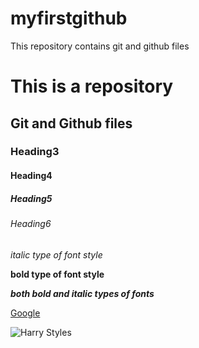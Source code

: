 # myfirstgithub
This repository contains git and github files

# This is a repository
## Git and Github files
### Heading3
#### Heading4
##### Heading5
###### Heading6

*italic type of font style*

**bold type of font style**

***both bold and italic types of fonts***

[Google](https://www.google.com/) 

![Harry Styles](https://lovelace-media.imgix.net/getty/107211219.jpg)
